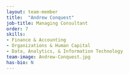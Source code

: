 ```yaml
---
layout: team-member
title:  "Andrew Conquest"
job-title: Managing Consultant
order: 7
skills:
- Finance & Accounting
- Organizations & Human Capital
- Data, Analytics, & Information Technology
team-image: Andrew-Conquest.jpg
has-bio: N
---
```

